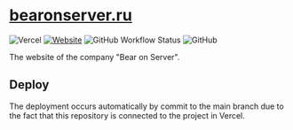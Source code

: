 # [bearonserver.ru](https://bearonserver.ru)
![Vercel](http://therealsujitk-vercel-badge.vercel.app/?app=my-cv)
[![Website](https://img.shields.io/website?label=My%20CV&url=https%3A%2F%2Fbearonserver.ru)](https://bearonserver.ru)
![GitHub Workflow Status](https://img.shields.io/github/workflow/status/jtprogru/bearonserver.ru/CI?label=CI)
![GitHub](https://img.shields.io/github/license/jtprogru/bearonserver.ru)

The website of the company "Bear on Server".

## Deploy

The deployment occurs automatically by commit to the main branch due to the fact that this repository is connected to the project in Vercel.

